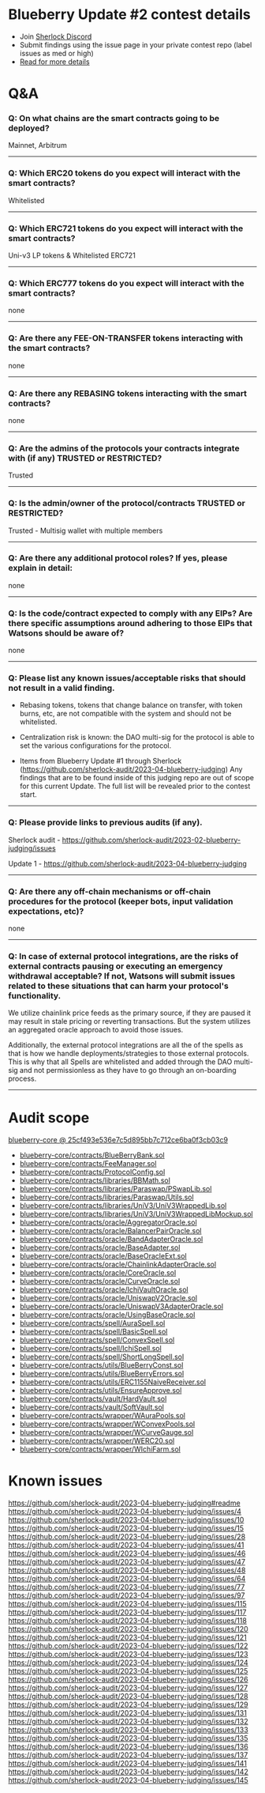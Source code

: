 
# Blueberry Update #2 contest details

- Join [Sherlock Discord](https://discord.gg/MABEWyASkp)
- Submit findings using the issue page in your private contest repo (label issues as med or high)
- [Read for more details](https://docs.sherlock.xyz/audits/watsons)

# Q&A

### Q: On what chains are the smart contracts going to be deployed?
Mainnet, Arbitrum
___

### Q: Which ERC20 tokens do you expect will interact with the smart contracts? 
Whitelisted
___

### Q: Which ERC721 tokens do you expect will interact with the smart contracts? 
Uni-v3 LP tokens & Whitelisted ERC721
___

### Q: Which ERC777 tokens do you expect will interact with the smart contracts? 
none
___

### Q: Are there any FEE-ON-TRANSFER tokens interacting with the smart contracts?

none
___

### Q: Are there any REBASING tokens interacting with the smart contracts?

none
___

### Q: Are the admins of the protocols your contracts integrate with (if any) TRUSTED or RESTRICTED?
Trusted
___

### Q: Is the admin/owner of the protocol/contracts TRUSTED or RESTRICTED?
Trusted - Multisig wallet with multiple members 
___

### Q: Are there any additional protocol roles? If yes, please explain in detail:
none
___

### Q: Is the code/contract expected to comply with any EIPs? Are there specific assumptions around adhering to those EIPs that Watsons should be aware of?
none
___

### Q: Please list any known issues/acceptable risks that should not result in a valid finding.
- Rebasing tokens, tokens that change balance on transfer, with token burns, etc, are not compatible with the system and should not be whitelisted.

- Centralization risk is known: the DAO multi-sig for the protocol is able to set the various configurations for the protocol. 

- Items from Blueberry Update #1 through Sherlock (https://github.com/sherlock-audit/2023-04-blueberry-judging) Any findings that are to be found inside of this judging repo are out of scope for this current Update. The full list will be revealed prior to the contest start.
___

### Q: Please provide links to previous audits (if any).
Sherlock audit - https://github.com/sherlock-audit/2023-02-blueberry-judging/issues

Update 1 - https://github.com/sherlock-audit/2023-04-blueberry-judging
___

### Q: Are there any off-chain mechanisms or off-chain procedures for the protocol (keeper bots, input validation expectations, etc)?
none
___

### Q: In case of external protocol integrations, are the risks of external contracts pausing or executing an emergency withdrawal acceptable? If not, Watsons will submit issues related to these situations that can harm your protocol's functionality.
We utilize chainlink price feeds as the primary source, if they are paused it may result in stale pricing or reverting transactions. But the system utilizes an aggregated oracle approach to avoid those issues.

Additionally, the external protocol integrations are all the of the spells as that is how we handle deployments/strategies to those external protocols. This is why that all Spells are whitelisted and added through the DAO multi-sig and not permissionless as they have to go through an on-boarding process.  
___



# Audit scope


[blueberry-core @ 25cf493e536e7c5d895bb7c712ce6ba0f3cb03c9](https://github.com/Blueberryfi/blueberry-core/tree/25cf493e536e7c5d895bb7c712ce6ba0f3cb03c9)
- [blueberry-core/contracts/BlueBerryBank.sol](blueberry-core/contracts/BlueBerryBank.sol)
- [blueberry-core/contracts/FeeManager.sol](blueberry-core/contracts/FeeManager.sol)
- [blueberry-core/contracts/ProtocolConfig.sol](blueberry-core/contracts/ProtocolConfig.sol)
- [blueberry-core/contracts/libraries/BBMath.sol](blueberry-core/contracts/libraries/BBMath.sol)
- [blueberry-core/contracts/libraries/Paraswap/PSwapLib.sol](blueberry-core/contracts/libraries/Paraswap/PSwapLib.sol)
- [blueberry-core/contracts/libraries/Paraswap/Utils.sol](blueberry-core/contracts/libraries/Paraswap/Utils.sol)
- [blueberry-core/contracts/libraries/UniV3/UniV3WrappedLib.sol](blueberry-core/contracts/libraries/UniV3/UniV3WrappedLib.sol)
- [blueberry-core/contracts/libraries/UniV3/UniV3WrappedLibMockup.sol](blueberry-core/contracts/libraries/UniV3/UniV3WrappedLibMockup.sol)
- [blueberry-core/contracts/oracle/AggregatorOracle.sol](blueberry-core/contracts/oracle/AggregatorOracle.sol)
- [blueberry-core/contracts/oracle/BalancerPairOracle.sol](blueberry-core/contracts/oracle/BalancerPairOracle.sol)
- [blueberry-core/contracts/oracle/BandAdapterOracle.sol](blueberry-core/contracts/oracle/BandAdapterOracle.sol)
- [blueberry-core/contracts/oracle/BaseAdapter.sol](blueberry-core/contracts/oracle/BaseAdapter.sol)
- [blueberry-core/contracts/oracle/BaseOracleExt.sol](blueberry-core/contracts/oracle/BaseOracleExt.sol)
- [blueberry-core/contracts/oracle/ChainlinkAdapterOracle.sol](blueberry-core/contracts/oracle/ChainlinkAdapterOracle.sol)
- [blueberry-core/contracts/oracle/CoreOracle.sol](blueberry-core/contracts/oracle/CoreOracle.sol)
- [blueberry-core/contracts/oracle/CurveOracle.sol](blueberry-core/contracts/oracle/CurveOracle.sol)
- [blueberry-core/contracts/oracle/IchiVaultOracle.sol](blueberry-core/contracts/oracle/IchiVaultOracle.sol)
- [blueberry-core/contracts/oracle/UniswapV2Oracle.sol](blueberry-core/contracts/oracle/UniswapV2Oracle.sol)
- [blueberry-core/contracts/oracle/UniswapV3AdapterOracle.sol](blueberry-core/contracts/oracle/UniswapV3AdapterOracle.sol)
- [blueberry-core/contracts/oracle/UsingBaseOracle.sol](blueberry-core/contracts/oracle/UsingBaseOracle.sol)
- [blueberry-core/contracts/spell/AuraSpell.sol](blueberry-core/contracts/spell/AuraSpell.sol)
- [blueberry-core/contracts/spell/BasicSpell.sol](blueberry-core/contracts/spell/BasicSpell.sol)
- [blueberry-core/contracts/spell/ConvexSpell.sol](blueberry-core/contracts/spell/ConvexSpell.sol)
- [blueberry-core/contracts/spell/IchiSpell.sol](blueberry-core/contracts/spell/IchiSpell.sol)
- [blueberry-core/contracts/spell/ShortLongSpell.sol](blueberry-core/contracts/spell/ShortLongSpell.sol)
- [blueberry-core/contracts/utils/BlueBerryConst.sol](blueberry-core/contracts/utils/BlueBerryConst.sol)
- [blueberry-core/contracts/utils/BlueBerryErrors.sol](blueberry-core/contracts/utils/BlueBerryErrors.sol)
- [blueberry-core/contracts/utils/ERC1155NaiveReceiver.sol](blueberry-core/contracts/utils/ERC1155NaiveReceiver.sol)
- [blueberry-core/contracts/utils/EnsureApprove.sol](blueberry-core/contracts/utils/EnsureApprove.sol)
- [blueberry-core/contracts/vault/HardVault.sol](blueberry-core/contracts/vault/HardVault.sol)
- [blueberry-core/contracts/vault/SoftVault.sol](blueberry-core/contracts/vault/SoftVault.sol)
- [blueberry-core/contracts/wrapper/WAuraPools.sol](blueberry-core/contracts/wrapper/WAuraPools.sol)
- [blueberry-core/contracts/wrapper/WConvexPools.sol](blueberry-core/contracts/wrapper/WConvexPools.sol)
- [blueberry-core/contracts/wrapper/WCurveGauge.sol](blueberry-core/contracts/wrapper/WCurveGauge.sol)
- [blueberry-core/contracts/wrapper/WERC20.sol](blueberry-core/contracts/wrapper/WERC20.sol)
- [blueberry-core/contracts/wrapper/WIchiFarm.sol](blueberry-core/contracts/wrapper/WIchiFarm.sol)

# Known issues

https://github.com/sherlock-audit/2023-04-blueberry-judging#readme
https://github.com/sherlock-audit/2023-04-blueberry-judging/issues/4
https://github.com/sherlock-audit/2023-04-blueberry-judging/issues/10
https://github.com/sherlock-audit/2023-04-blueberry-judging/issues/15
https://github.com/sherlock-audit/2023-04-blueberry-judging/issues/28
https://github.com/sherlock-audit/2023-04-blueberry-judging/issues/41
https://github.com/sherlock-audit/2023-04-blueberry-judging/issues/46
https://github.com/sherlock-audit/2023-04-blueberry-judging/issues/47
https://github.com/sherlock-audit/2023-04-blueberry-judging/issues/48
https://github.com/sherlock-audit/2023-04-blueberry-judging/issues/64
https://github.com/sherlock-audit/2023-04-blueberry-judging/issues/77
https://github.com/sherlock-audit/2023-04-blueberry-judging/issues/97
https://github.com/sherlock-audit/2023-04-blueberry-judging/issues/115
https://github.com/sherlock-audit/2023-04-blueberry-judging/issues/117
https://github.com/sherlock-audit/2023-04-blueberry-judging/issues/118
https://github.com/sherlock-audit/2023-04-blueberry-judging/issues/120
https://github.com/sherlock-audit/2023-04-blueberry-judging/issues/121
https://github.com/sherlock-audit/2023-04-blueberry-judging/issues/122
https://github.com/sherlock-audit/2023-04-blueberry-judging/issues/123
https://github.com/sherlock-audit/2023-04-blueberry-judging/issues/124
https://github.com/sherlock-audit/2023-04-blueberry-judging/issues/125
https://github.com/sherlock-audit/2023-04-blueberry-judging/issues/126
https://github.com/sherlock-audit/2023-04-blueberry-judging/issues/127
https://github.com/sherlock-audit/2023-04-blueberry-judging/issues/128
https://github.com/sherlock-audit/2023-04-blueberry-judging/issues/129
https://github.com/sherlock-audit/2023-04-blueberry-judging/issues/131
https://github.com/sherlock-audit/2023-04-blueberry-judging/issues/132
https://github.com/sherlock-audit/2023-04-blueberry-judging/issues/133
https://github.com/sherlock-audit/2023-04-blueberry-judging/issues/135
https://github.com/sherlock-audit/2023-04-blueberry-judging/issues/136
https://github.com/sherlock-audit/2023-04-blueberry-judging/issues/137
https://github.com/sherlock-audit/2023-04-blueberry-judging/issues/141
https://github.com/sherlock-audit/2023-04-blueberry-judging/issues/142
https://github.com/sherlock-audit/2023-04-blueberry-judging/issues/145

